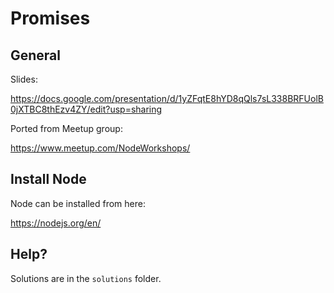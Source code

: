 # Promises

## General

Slides:

https://docs.google.com/presentation/d/1yZFqtE8hYD8qQls7sL338BRFUolB0jXTBC8thEzv4ZY/edit?usp=sharing


Ported from Meetup group:

https://www.meetup.com/NodeWorkshops/


## Install Node

Node can be installed from here:

https://nodejs.org/en/

## Help?

Solutions are in the `solutions` folder.
